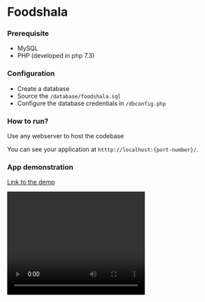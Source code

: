 # Foodshala

### Prerequisite

- MySQL
- PHP (developed in php 7.3)

### Configuration

- Create a database
- Source the `/database/foodshala.sql`
- Configure the database credentials in `/dbconfig.php`

### How to run?

Use any webserver to host the codebase

You can see your application at `htttp://localhost:{port-number}/`.

### App demonstration
[Link to the demp](https://www.loom.com/share/bf0888865f524a59b9c92656706c8617)


<video width="320" height="240" controls>
  <source src="https://www.loom.com/share/bf0888865f524a59b9c92656706c8617" type="video/mp4">
</video>